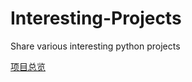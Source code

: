 # Interesting-Projects
Share various interesting python projects


[项目总览](https://github.com/TAGRENLA/Interesting-Projects/blob/main/%E6%9C%89%E8%B6%A3%E7%9A%84%E8%BD%AF%E4%BB%B6%E6%94%B6%E5%BD%95.md)
